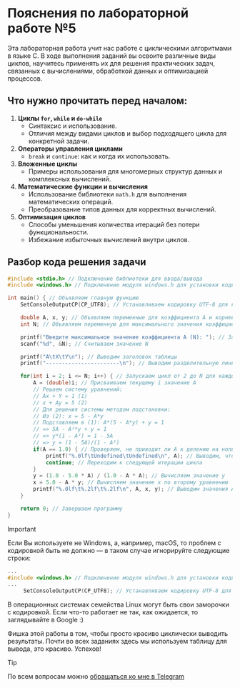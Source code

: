 # Пояснения по лабораторной работе №5

Эта лабораторная работа учит нас работе с циклическими алгоритмами в языке C. В ходе выполнения заданий вы освоите различные виды циклов, научитесь применять их для решения практических задач, связанных с вычислениями, обработкой данных и оптимизацией процессов.

## Что нужно прочитать перед началом:
1. **Циклы `for`, `while` и `do-while`**
    - Синтаксис и использование.
    - Отличия между видами циклов и выбор подходящего цикла для конкретной задачи.
2. **Операторы управления циклами**
    - `break` и `continue`: как и когда их использовать.
3. **Вложенные циклы**
    - Примеры использования для многомерных структур данных и комплексных вычислений.
4. **Математические функции и вычисления**
    - Использование библиотеки `math.h` для выполнения математических операций.
    - Преобразование типов данных для корректных вычислений.
5. **Оптимизация циклов**
    - Способы уменьшения количества итераций без потери функциональности.
    - Избежание избыточных вычислений внутри циклов.

## Разбор кода решения задачи

```c
#include <stdio.h> // Подключение библиотеки для ввода/вывода
#include <windows.h> // Подключение модуля windows.h для установки кодировки вывода

int main() { // Объявляем главную функцию
    SetConsoleOutputCP(CP_UTF8); // Устанавливаем кодировку UTF-8 для корректного отображения русских символов

    double A, x, y; // Объявляем переменные для коэффициента A и корней системы уравнений
    int N; // Объявляем переменную для максимального значения коэффициента A

    printf("Введите максимальное значение коэффициента A (N): "); // Запрашиваем ввод максимального значения A
    scanf("%d", &N); // Считываем значение N

    printf("A\tX\tY\n"); // Выводим заголовок таблицы
    printf("-----------------------\n"); // Выводим разделительную линию

    for(int i = 2; i <= N; i++) { // Запускаем цикл от 2 до N для каждого значения A
        A = (double)i; // Присваиваем текущему i значение A
        // Решаем систему уравнений:
        // Ax + Y = 1 (1)
        // x + Ay = 5 (2)
        // Для решения системы методом подстановки:
        // Из (2): x = 5 - A*y
        // Подставляем в (1): A*(5 - A*y) + y = 1
        // => 5A - A²*y + y = 1
        // => y*(1 - A²) = 1 - 5A
        // => y = (1 - 5A)/(1 - A²)
        if(A == 1.0) { // Проверяем, не приводит ли A к делению на ноль
            printf("%.0lf\tUndefined\tUndefined\n", A); // Выводим, что решение неопределено
            continue; // Переходим к следующей итерации цикла
        }
        y = (1.0 - 5.0 * A) / (1.0 - A * A); // Вычисляем значение y
        x = 5.0 - A * y; // Вычисляем значение x по второму уравнению
        printf("%.0lf\t%.2lf\t%.2lf\n", A, x, y); // Выводим значения A, x и y
    }

    return 0; // Завершаем программу
}
```

> [!IMPORTANT]
> Если Вы используете не Windows, а, например, macOS, то проблем с кодировкой быть не должно — в таком случае игнорируйте следующие строки:
> ```c
> ...
> #include <windows.h> // Подключение модуля windows.h для установки кодировки вывода
> ...
>      SetConsoleOutputCP(CP_UTF8); // Устанавливаем кодировку UTF-8 для вывода в консоли русских символов: иначе будут иероглифы
> ```
>
> В операционных системах семейства Linux могут быть свои заморочки с кодировкой. Если что-то работает не так, как ожидается, то заглядывайте в Google :)

Фишка этой работы в том, чтобы просто красиво циклически выводить результаты. Почти во всех заданиях здесь мы используем таблицу для вывода, это красиво. Успехов!

> [!TIP]
> По всем вопросам можно [обращаться ко мне в Telegram](https://t.me/plunkzy)